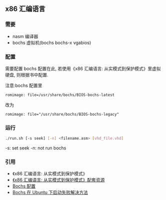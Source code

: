 ## x86 汇编语言

### 需要
- nasm 编译器
- bochs 虚拟机(bochs bochs-x vgabios)

### 配置

需要配置 bochs 配置在此, 若使用《x86 汇编语言: 从实模式到保护模式》里虚拟硬盘, 则根据书中配置.

注意:bochs 配置里

```
romimage: file=/usr/share/bochs/BIOS-bochs-latest
```

改为

```
romimage: file="/usr/share/bochs/BIOS-bochs-legacy"
```


### 运行
```sh
./run.sh [-s seek] [-n] <filename.asm> [vhd_file.vhd]
```
-s: set seek
-n: not run bochs


### 引用
- 《x86 汇编语言: 从实模式到保护模式》
- [《x86 汇编语言: 从实模式到保护模式》配套资源](https://www.lizhongc.com/thread-1-1-1.html)
- [Bochs 配置](http://blog.ccyg.studio/article/eedcc300-35f4-4174-9622-c336aa8d7881/)
- [Bochs 在 Ubuntu 下启动失败解决方法](http://blog.ccyg.studio/article/eedcc300-35f4-4174-9622-c336aa8d7881/)
